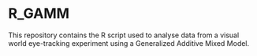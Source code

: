 # R_GAMM
This repository contains the R script used to analyse data from a visual world eye-tracking experiment using a Generalized Additive Mixed Model.
